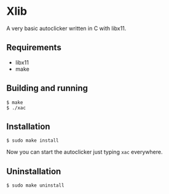 # Xlib
A very basic autoclicker written in C with libx11.

## Requirements
- libx11
- make

## Building and running
```
$ make
$ ./xac
```

## Installation
```
$ sudo make install
```

Now you can start the autoclicker just typing `xac` everywhere. 

## Uninstallation
```
$ sudo make uninstall
```
